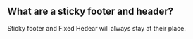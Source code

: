 ## What are a sticky footer and header?

Sticky footer and Fixed Hedear will always stay at their place.